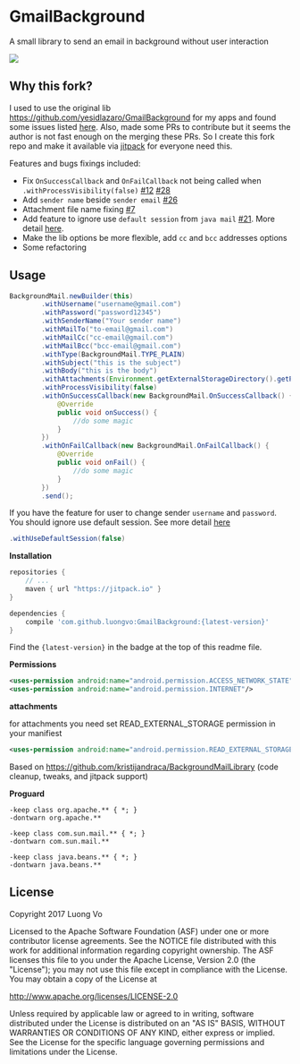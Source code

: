 # GmailBackground
A small library to send an email in background without user interaction

[![](https://jitpack.io/v/luongvo/GmailBackground.svg)](https://jitpack.io/#luongvo/GmailBackground)

## Why this fork?
I used to use the original lib https://github.com/yesidlazaro/GmailBackground for my apps and found some issues listed [here](https://github.com/yesidlazaro/GmailBackground/issues). Also, made some PRs to contribute but it seems the author is not fast enough on the merging these PRs. So I create this fork repo and make it available via [jitpack](https://jitpack.io) for everyone need this.

Features and bugs fixings included:
- Fix `OnSuccessCallback` and `OnFailCallback` not being called when `.withProcessVisibility(false)` [#12](https://github.com/yesidlazaro/GmailBackground/issues/12) [#28](https://github.com/yesidlazaro/GmailBackground/issues/28)
- Add `sender name` beside `sender email` [#26](https://github.com/yesidlazaro/GmailBackground/issues/26)
- Attachment file name fixing [#7](https://github.com/yesidlazaro/GmailBackground/issues/7)
- Add feature to ignore use `default session` from `java mail` [#21](https://github.com/yesidlazaro/GmailBackground/issues/21). More detail [here](http://docs.oracle.com/javaee/6/api/javax/mail/Session.html#getDefaultInstance).
- Make the lib options be more flexible, add `cc` and `bcc` addresses options
- Some refactoring

## Usage
```java
BackgroundMail.newBuilder(this)
        .withUsername("username@gmail.com")
        .withPassword("password12345")
        .withSenderName("Your sender name")
        .withMailTo("to-email@gmail.com")
        .withMailCc("cc-email@gmail.com")
        .withMailBcc("bcc-email@gmail.com")
        .withType(BackgroundMail.TYPE_PLAIN)
        .withSubject("this is the subject")
        .withBody("this is the body")
        .withAttachments(Environment.getExternalStorageDirectory().getPath() + "/test.txt")
        .withProcessVisibility(false)
        .withOnSuccessCallback(new BackgroundMail.OnSuccessCallback() {
            @Override
            public void onSuccess() {
                //do some magic
            }
        })
        .withOnFailCallback(new BackgroundMail.OnFailCallback() {
            @Override
            public void onFail() {
                //do some magic
            }
        })
        .send();
```
If you have the feature for user to change sender `username` and `password`. You should ignore use default session. See more detail [here](http://docs.oracle.com/javaee/6/api/javax/mail/Session.html#getDefaultInstance)
```java
.withUseDefaultSession(false)
```
**Installation**

```groovy
repositories {
    // ...
    maven { url "https://jitpack.io" }
}
```
```groovy
dependencies {
    compile 'com.github.luongvo:GmailBackground:{latest-version}'
}
```
Find the `{latest-version}` in the badge at the top of this readme file.

**Permissions**
```xml
<uses-permission android:name="android.permission.ACCESS_NETWORK_STATE"/>
<uses-permission android:name="android.permission.INTERNET"/>
```
**attachments**

for attachments you need set READ_EXTERNAL_STORAGE permission in your manifiest
```xml
<uses-permission android:name="android.permission.READ_EXTERNAL_STORAGE"/>
```
Based on https://github.com/kristijandraca/BackgroundMailLibrary (code cleanup, tweaks, and jitpack support)

**Proguard**
```
-keep class org.apache.** { *; }
-dontwarn org.apache.**

-keep class com.sun.mail.** { *; }
-dontwarn com.sun.mail.**

-keep class java.beans.** { *; }
-dontwarn java.beans.**
```

## License
Copyright 2017 Luong Vo

Licensed to the Apache Software Foundation (ASF) under one or more contributor license agreements. See the NOTICE file distributed with this work for additional information regarding copyright ownership. The ASF licenses this file to you under the Apache License, Version 2.0 (the "License"); you may not use this file except in compliance with the License. You may obtain a copy of the License at

http://www.apache.org/licenses/LICENSE-2.0

Unless required by applicable law or agreed to in writing, software distributed under the License is distributed on an "AS IS" BASIS, WITHOUT WARRANTIES OR CONDITIONS OF ANY KIND, either express or implied. See the License for the specific language governing permissions and limitations under the License.
